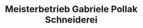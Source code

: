 ---
title: "Meisterbetrieb Gabriele Pollak Schneiderei"
url: /neunkirchen/meisterbetrieb-gabriele-pollak-schneiderei/
shop: Schneiderei
---